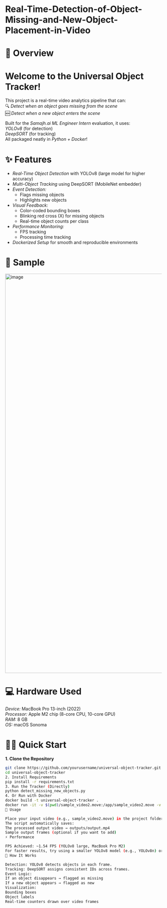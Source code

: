 # Real-Time-Detection-of-Object-Missing-and-New-Object-Placement-in-Video

# 🚀 Overview
# Welcome to the Universal Object Tracker!
This project is a real-time video analytics pipeline that can:  
🔍 *Detect when an object goes missing from the scene*  
🆕 *Detect when a new object enters the scene*

Built for the *Samajh.ai ML Engineer Intern* evaluation, it uses:  
*YOLOv8* (for detection)  
*DeepSORT* (for tracking)  
All packaged neatly in *Python + Docker*!  

# ✨ Features
* *Real-Time Object Detection* with YOLOv8 (large model for higher accuracy)  
* *Multi-Object Tracking* using DeepSORT (MobileNet embedder)  
* *Event Detection:*
  * Flags missing objects  
  * Highlights new objects  
* *Visual Feedback:*
  * Color-coded bounding boxes  
  * Blinking red cross (X) for missing objects  
  * Real-time object counts per class  
* *Performance Monitoring:*
  * FPS tracking  
  * Processing time tracking  
* *Dockerized Setup* for smooth and reproducible environments  

# 📸 Sample
<img width="1280" alt="image" src="https://github.com/user-attachments/assets/6730e42e-93a6-4fea-b1d6-8e46996b5ec3" />

# 💻 Hardware Used
*Device:* MacBook Pro 13-inch (2022)  
*Processor:* Apple M2 chip (8-core CPU, 10-core GPU)  
*RAM:* 8 GB  
*OS:* macOS Sonoma  

# 🏃‍♂️ Quick Start
**1. Clone the Repository**
```bash
git clone https://github.com/yourusername/universal-object-tracker.git
cd universal-object-tracker
2. Install Requirements
pip install -r requirements.txt
3. Run the Tracker (Directly)
python detect_missing_new_objects.py
4. Or Run with Docker
docker build -t universal-object-tracker .
docker run -it -v $(pwd)/sample_video2.move:/app/sample_video2.move -v $(pwd)/outputs:/app/outputs universal-object-tracker
📝 Usage

Place your input video (e.g., sample_video2.move) in the project folder.
The script automatically saves:
The processed output video → outputs/output.mp4
Sample output frames (optional if you want to add)
⚡ Performance

FPS Achieved: ~1.54 FPS (YOLOv8 large, MacBook Pro M2)
For faster results, try using a smaller YOLOv8 model (e.g., YOLOv8n) or run on a dedicated GPU.
🧠 How It Works

Detection: YOLOv8 detects objects in each frame.
Tracking: DeepSORT assigns consistent IDs across frames.
Event Logic:
If an object disappears → flagged as missing
If a new object appears → flagged as new
Visualization:
Bounding boxes
Object labels
Real-time counters drawn over video frames
